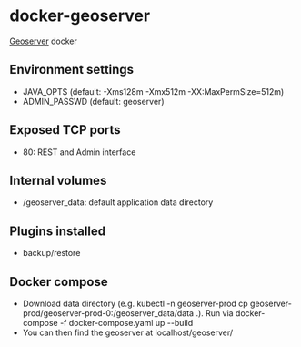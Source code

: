 # docker-geoserver

[Geoserver](http://geoserver.org/) docker

## Environment settings

* JAVA_OPTS (default: -Xms128m -Xmx512m -XX:MaxPermSize=512m)
* ADMIN_PASSWD (default: geoserver)

## Exposed TCP ports

* 80: REST and Admin interface

## Internal volumes

* /geoserver_data: default application data directory

## Plugins installed

* backup/restore

## Docker compose

* Download data directory (e.g. kubectl -n geoserver-prod cp geoserver-prod/geoserver-prod-0:/geoserver_data/data .). Run via docker-compose -f docker-compose.yaml up --build 
* You can then find the geoserver at localhost/geoserver/
